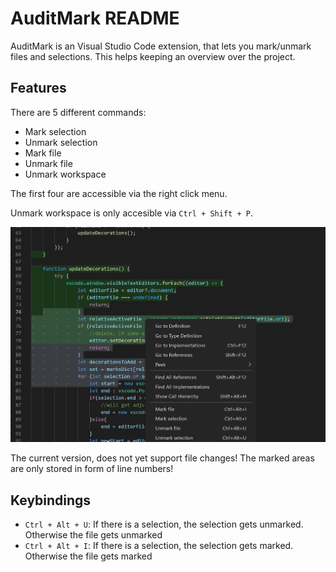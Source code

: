 # AuditMark README

AuditMark is an Visual Studio Code extension, that lets you mark/unmark files and selections. This helps keeping an overview over the project.

## Features

There are 5 different commands:
* Mark selection
* Unmark selection
* Mark file
* Unmark file
* Unmark workspace

The first four are accessible via the right click menu.

Unmark workspace is only accesible via `Ctrl + Shift + P`.


![Showcase](https://github.com/sintemal/auditmark/blob/main/images/AuditMark.png)

The current version, does not yet support file changes! The marked areas are only stored in form of line numbers!

## Keybindings

* `Ctrl + Alt + U`: If there is a selection, the selection gets unmarked. Otherwise the file gets unmarked
 * `Ctrl + Alt + I`: If there is a selection, the selection gets marked. Otherwise the file gets marked